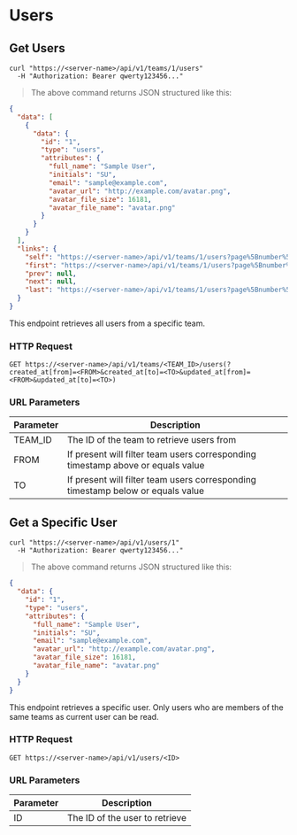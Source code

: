 # Users

## Get Users

```shell
curl "https://<server-name>/api/v1/teams/1/users"
  -H "Authorization: Bearer qwerty123456..."
```

> The above command returns JSON structured like this:

```json
{
  "data": [
    {
      "data": {
        "id": "1",
        "type": "users",
        "attributes": {
          "full_name": "Sample User",
          "initials": "SU",
          "email": "sample@example.com",
          "avatar_url": "http://example.com/avatar.png",
          "avatar_file_size": 16181,
          "avatar_file_name": "avatar.png"
        }
      }
    }
  ],
  "links": {
    "self": "https://<server-name>/api/v1/teams/1/users?page%5Bnumber%5D=1&page%5Bsize%5D=10",
    "first": "https://<server-name>/api/v1/teams/1/users?page%5Bnumber%5D=1&page%5Bsize%5D=10",
    "prev": null,
    "next": null,
    "last": "https://<server-name>/api/v1/teams/1/users?page%5Bnumber%5D=1&page%5Bsize%5D=10"
  }
}
```

This endpoint retrieves all users from a specific team.

### HTTP Request

`GET https://<server-name>/api/v1/teams/<TEAM_ID>/users(?created_at[from]=<FROM>&created_at[to]=<TO>&updated_at[from]=<FROM>&updated_at[to]=<TO>)`

### URL Parameters

| Parameter | Description                                                                     |
| --------- | ------------------------------------------------------------------------------- |
| TEAM_ID   | The ID of the team to retrieve users from                                       |
| FROM      | If present will filter team users corresponding timestamp above or equals value |
| TO        | If present will filter team users corresponding timestamp below or equals value |

## Get a Specific User

```shell
curl "https://<server-name>/api/v1/users/1"
  -H "Authorization: Bearer qwerty123456..."
```

> The above command returns JSON structured like this:

```json
{
  "data": {
    "id": "1",
    "type": "users",
    "attributes": {
      "full_name": "Sample User",
      "initials": "SU",
      "email": "sample@example.com",
      "avatar_url": "http://example.com/avatar.png",
      "avatar_file_size": 16181,
      "avatar_file_name": "avatar.png"
    }
  }
}
```

This endpoint retrieves a specific user.
Only users who are members of the same teams as current user can be read.

### HTTP Request

`GET https://<server-name>/api/v1/users/<ID>`

### URL Parameters

| Parameter | Description                    |
| --------- | ------------------------------ |
| ID        | The ID of the user to retrieve |
